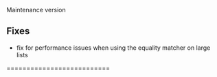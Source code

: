 Maintenance version

## Fixes 
 
 * fix for performance issues when using the equality matcher on large lists

==========================

